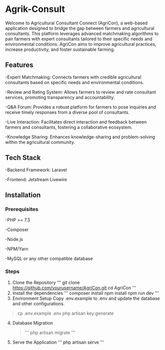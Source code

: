 # Agrik-Consult
Welcome to Agricultural Consultant Connect (AgriCon), a web-based application designed to bridge the gap between farmers and agricultural consultants. This platform leverages advanced matchmaking algorithms to pair farmers with expert consultants tailored to their specific needs and environmental conditions. AgriCon aims to improve agricultural practices, increase productivity, and foster sustainable farming.

## Features
-Expert Matchmaking: Connects farmers with credible agricultural consultants based on specific needs and environmental conditions.

-Review and Rating System: Allows farmers to review and rate consultant services, promoting transparency and accountability.

-Q&A Forum: Provides a robust platform for farmers to pose inquiries and receive timely responses from a diverse pool of consultants.

-Live Interaction: Facilitates direct interaction and feedback between farmers and consultants, fostering a collaborative ecosystem.

-Knowledge Sharing: Enhances knowledge-sharing and problem-solving within the agricultural community.

## Tech Stack
-Backend Framework: Laravel

-Frontend: Jetstream Livewire

## Installation

### Prerequisites
-PHP >= 7.3

-Composer

-Node.js

-NPM/Yarn

-MySQL or any other compatible database

### Steps
1. Clone the Repository
''' git clone https://github.com/yourusername/AgriCon.git
cd AgriCon '''
2. Install the dependencies
   ''' composer install
npm install
npm run dev
'''
3. Environment Setup
   Copy .env.example to .env and update the database and other configurations.
   
>cp .env.example .env
php artisan key:generate

4. Database Migration
   > ''' php artisan migrate
'''
5. Serve the Application
   ''' 
php artisan serve
'''


